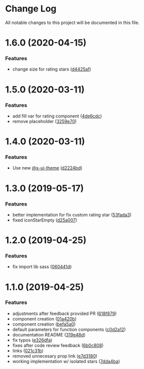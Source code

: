 # Change Log

All notable changes to this project will be documented in this file.

# 1.6.0 (2020-04-15)


### Features

* change size for rating stars ([d4425af](https://github.com/SUI-Components/sui-components/commit/d4425afd93d4164e02d55ff02022831f0a3f6827))



# 1.5.0 (2020-03-11)


### Features

* add fill var for rating component ([4de6cdc](https://github.com/SUI-Components/sui-components/commit/4de6cdcff667c90a21ba3f983797aad2988c6704))
* remove placeholder ([3259e70](https://github.com/SUI-Components/sui-components/commit/3259e70eed638d3c017c748f268b9be4b28550fa))



# 1.4.0 (2020-03-11)


### Features

* Use new [@s-ui-theme](https://github.com/s-ui-theme) ([d2224bd](https://github.com/SUI-Components/sui-components/commit/d2224bd1c522f85fd5ddbcf297a6d71de2d7de64))



# 1.3.0 (2019-05-17)


### Features

* better implementation for fix custom rating star ([53fada3](https://github.com/SUI-Components/sui-components/commit/53fada3a6960af87e04b3094c7e7fefdcf058300))
* fixed iconStarEmpty ([d25a007](https://github.com/SUI-Components/sui-components/commit/d25a0076eac6f3eae15382705928cd457f2b45d3))



# 1.2.0 (2019-04-25)


### Features

* fix import lib sass ([060441d](https://github.com/SUI-Components/sui-components/commit/060441dffcc5cf37626bb29e74d09c57211a6eb0))



# 1.1.0 (2019-04-25)


### Features

* adjustments after feedback provided PR ([618f879](https://github.com/SUI-Components/sui-components/commit/618f879669474c2c0fc3816a1e331004cf2288f8))
* component creation ([01a420b](https://github.com/SUI-Components/sui-components/commit/01a420b519989cbea82ff5711a39b6dc4753da68))
* component creation ([befa5a0](https://github.com/SUI-Components/sui-components/commit/befa5a09bb2274ec1091de86b9be524c820c9313))
* default parameters for function components ([c0d2a12](https://github.com/SUI-Components/sui-components/commit/c0d2a1260faca307b467d5e06d299ed696e37b1a))
* documentation README ([319e48d](https://github.com/SUI-Components/sui-components/commit/319e48d548fbc91f2b22d3db2b8aaaf268f50ada))
* fix typos ([e326dfa](https://github.com/SUI-Components/sui-components/commit/e326dfaa61b9e3266dc5a5eff5f61895181601b6))
* fixes after code review feedback ([6b0c808](https://github.com/SUI-Components/sui-components/commit/6b0c808378dc12ff12302ff0c3ba7dda4770785d))
* links ([021c31b](https://github.com/SUI-Components/sui-components/commit/021c31b0153d32a856ab53184da45bf7a0e05399))
* removed unnecesary prop link ([e7d3180](https://github.com/SUI-Components/sui-components/commit/e7d3180622b6ae62d2f9d2c1cee09f0791c7e7cb))
* working implementation w/ isolated stars ([7dda4ba](https://github.com/SUI-Components/sui-components/commit/7dda4ba64c5cfedf3d6c358ded2e4fcba5acc4bd))



